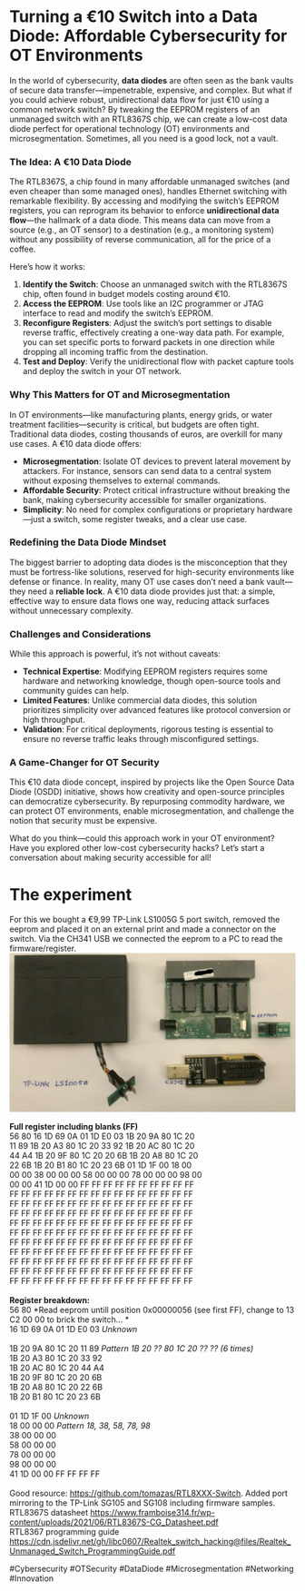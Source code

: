 # Turning a €10 Switch into a Data Diode: Affordable Cybersecurity for OT Environments

In the world of cybersecurity, **data diodes** are often seen as the bank vaults of secure data transfer—impenetrable, expensive, and complex. But what if you could achieve robust, unidirectional data flow for just €10 using a common network switch? By tweaking the EEPROM registers of an unmanaged switch with an RTL8367S chip, we can create a low-cost data diode perfect for operational technology (OT) environments and microsegmentation. Sometimes, all you need is a good lock, not a vault.

### The Idea: A €10 Data Diode
The RTL8367S, a chip found in many affordable unmanaged switches (and even cheaper than some managed ones), handles Ethernet switching with remarkable flexibility. By accessing and modifying the switch’s EEPROM registers, you can reprogram its behavior to enforce **unidirectional data flow**—the hallmark of a data diode. This means data can move from a source (e.g., an OT sensor) to a destination (e.g., a monitoring system) without any possibility of reverse communication, all for the price of a coffee.

Here’s how it works:
1. **Identify the Switch**: Choose an unmanaged switch with the RTL8367S chip, often found in budget models costing around €10.
2. **Access the EEPROM**: Use tools like an I2C programmer or JTAG interface to read and modify the switch’s EEPROM.
3. **Reconfigure Registers**: Adjust the switch’s port settings to disable reverse traffic, effectively creating a one-way data path. For example, you can set specific ports to forward packets in one direction while dropping all incoming traffic from the destination.
4. **Test and Deploy**: Verify the unidirectional flow with packet capture tools and deploy the switch in your OT network.

### Why This Matters for OT and Microsegmentation
In OT environments—like manufacturing plants, energy grids, or water treatment facilities—security is critical, but budgets are often tight. Traditional data diodes, costing thousands of euros, are overkill for many use cases. A €10 data diode offers:
- **Microsegmentation**: Isolate OT devices to prevent lateral movement by attackers. For instance, sensors can send data to a central system without exposing themselves to external commands.
- **Affordable Security**: Protect critical infrastructure without breaking the bank, making cybersecurity accessible for smaller organizations.
- **Simplicity**: No need for complex configurations or proprietary hardware—just a switch, some register tweaks, and a clear use case.

### Redefining the Data Diode Mindset
The biggest barrier to adopting data diodes is the misconception that they must be fortress-like solutions, reserved for high-security environments like defense or finance. In reality, many OT use cases don’t need a bank vault—they need a **reliable lock**. A €10 data diode provides just that: a simple, effective way to ensure data flows one way, reducing attack surfaces without unnecessary complexity.

### Challenges and Considerations
While this approach is powerful, it’s not without caveats:
- **Technical Expertise**: Modifying EEPROM registers requires some hardware and networking knowledge, though open-source tools and community guides can help.
- **Limited Features**: Unlike commercial data diodes, this solution prioritizes simplicity over advanced features like protocol conversion or high throughput.
- **Validation**: For critical deployments, rigorous testing is essential to ensure no reverse traffic leaks through misconfigured settings.

### A Game-Changer for OT Security
This €10 data diode concept, inspired by projects like the Open Source Data Diode (OSDD) initiative, shows how creativity and open-source principles can democratize cybersecurity. By repurposing commodity hardware, we can protect OT environments, enable microsegmentation, and challenge the notion that security must be expensive.

What do you think—could this approach work in your OT environment? Have you explored other low-cost cybersecurity hacks? Let’s start a conversation about making security accessible for all!

# The experiment
For this we bought a €9,99 TP-Link LS1005G 5 port switch, removed the eeprom and placed it on an external print and made a connector on the switch. Via the CH341 USB we connected the eeprom to a PC to read the firmware/register.
<img src="../img/LS1005G-eeprom-mod.JPG" width="600"> <br>

**Full register including blanks (FF)** <br>
56 80 16 1D 69 0A 01 1D  E0 03 1B 20 9A 80 1C 20 <br> 
11 89 1B 20 A3 80 1C 20  33 92 1B 20 AC 80 1C 20  <br>
44 A4 1B 20 9F 80 1C 20  20 6B 1B 20 A8 80 1C 20  <br>
22 6B 1B 20 B1 80 1C 20  23 6B 01 1D 1F 00 18 00  <br>
00 00 38 00 00 00 58 00  00 00 78 00 00 00 98 00  <br>
00 00 41 1D 00 00 FF FF  FF FF FF FF FF FF FF FF  <br>
FF FF FF FF FF FF FF FF  FF FF FF FF FF FF FF FF  <br>
FF FF FF FF FF FF FF FF  FF FF FF FF FF FF FF FF  <br>
FF FF FF FF FF FF FF FF  FF FF FF FF FF FF FF FF  <br>
FF FF FF FF FF FF FF FF  FF FF FF FF FF FF FF FF  <br>
FF FF FF FF FF FF FF FF  FF FF FF FF FF FF FF FF  <br>
FF FF FF FF FF FF FF FF  FF FF FF FF FF FF FF FF  <br>
FF FF FF FF FF FF FF FF  FF FF FF FF FF FF FF FF  <br>
FF FF FF FF FF FF FF FF  FF FF FF FF FF FF FF FF  <br>
FF FF FF FF FF FF FF FF  FF FF FF FF FF FF FF FF  <br>
FF FF FF FF FF FF FF FF  FF FF FF FF FF FF FF FF <br>
 <br>
**Register breakdown:** <br>
56 80                    *Read eeprom untill position 0x00000056 (see first FF), change to 13 C2 00 00 to brick the switch... * <br>
16 1D 69 0A 01 1D E0 03  *Unknown* <br>
 <br>
1B 20 9A 80 1C 20 11 89  *Pattern 1B 20 ?? 80 1C 20 ?? ?? (6 times)*  <br>
1B 20 A3 80 1C 20 33 92  <br>
1B 20 AC 80 1C 20 44 A4  <br>
1B 20 9F 80 1C 20 20 6B  <br>
1B 20 A8 80 1C 20 22 6B  <br>
1B 20 B1 80 1C 20 23 6B  <br>
 <br>
01 1D 1F 00 *Unknown* <br>
18 00 00 00 *Pattern 18, 38, 58, 78, 98* <br>
38 00 00 00  <br>
58 00 00 00  <br>
78 00 00 00  <br>
98 00 00 00  <br>
41 1D 00 00 FF FF FF FF <br>
 <br>
Good resource: https://github.com/tomazas/RTL8XXX-Switch. Added port mirroring to the TP-Link SG105 and SG108 including firmware samples. <br>
RTL8367S datasheet https://www.framboise314.fr/wp-content/uploads/2021/06/RTL8367S-CG_Datasheet.pdf <br>
RTL8367 programming guide https://cdn.jsdelivr.net/gh/libc0607/Realtek_switch_hacking@files/Realtek_Unmanaged_Switch_ProgrammingGuide.pdf <br>


#Cybersecurity #OTSecurity #DataDiode #Microsegmentation #Networking #Innovation
